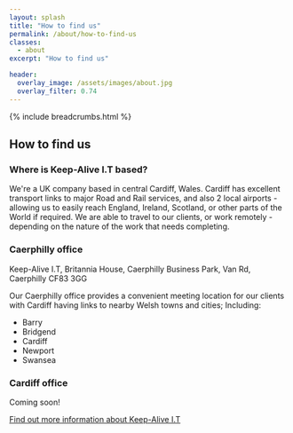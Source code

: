 ```yaml
---
layout: splash
title: "How to find us"
permalink: /about/how-to-find-us
classes:
  - about
excerpt: "How to find us"

header:
  overlay_image: /assets/images/about.jpg
  overlay_filter: 0.74
---
```



{% include breadcrumbs.html %}

## How to find us

### Where is Keep-Alive I.T based?
We're a UK company based in central Cardiff, Wales. Cardiff has excellent transport links to major Road and Rail services, and also 2 local airports - allowing us to easily reach England, Ireland, Scotland, or other parts of the World if required. We are able to travel to our clients, or work remotely - depending on the nature of the work that needs completing. 

### Caerphilly office
Keep-Alive I.T, Britannia House, Caerphilly Business Park, Van Rd, Caerphilly CF83 3GG

Our Caerphilly office provides a convenient meeting location for our clients with Cardiff having links to nearby Welsh towns and cities; Including:
- Barry
- Bridgend
- Cardiff
- Newport
- Swansea


### Cardiff office
Coming soon!

[Find out more information about Keep-Alive I.T](/about)
